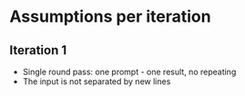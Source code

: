 # Assumptions per iteration

## Iteration 1

 - Single round pass: one prompt - one result, no repeating
 - The input is not separated by new lines
